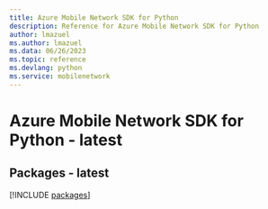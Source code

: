 ```yaml
---
title: Azure Mobile Network SDK for Python
description: Reference for Azure Mobile Network SDK for Python
author: lmazuel
ms.author: lmazuel
ms.data: 06/26/2023
ms.topic: reference
ms.devlang: python
ms.service: mobilenetwork
---
```

# Azure Mobile Network SDK for Python - latest
## Packages - latest
[!INCLUDE [packages](mobile-network-index.md)]
